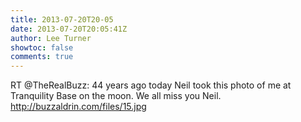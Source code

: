 ```yaml
---
title: 2013-07-20T20-05
date: 2013-07-20T20:05:41Z
author: Lee Turner
showtoc: false
comments: true
---
```


RT @TheRealBuzz: 44 years ago today Neil took this photo of me at Tranquility Base on the moon. We all miss you Neil. http://buzzaldrin.com/files/15.jpg

